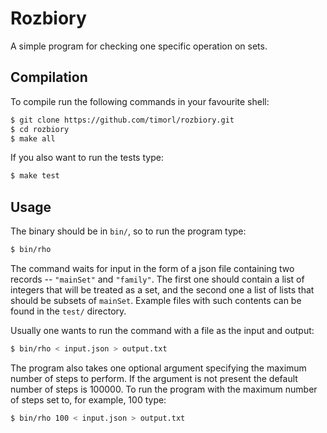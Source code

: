 # Rozbiory

A simple program for checking one specific operation on sets.

## Compilation

To compile run the following commands in your favourite shell:

```sh
$ git clone https://github.com/timorl/rozbiory.git
$ cd rozbiory
$ make all
```

If you also want to run the tests type:

```sh
$ make test
```

## Usage

The binary should be in `bin/`, so to run the program type:

```sh
$ bin/rho
```

The command waits for input in the form of a json file containing two records -- `"mainSet"` and `"family"`.
The first one should contain a list of integers that will be treated as a set, and the second one a list of lists that should be subsets of `mainSet`.
Example files with such contents can be found in the `test/` directory.

Usually one wants to run the command with a file as the input and output:

```sh
$ bin/rho < input.json > output.txt
```

The program also takes one optional argument specifying the maximum number of steps to perform. If the argument is not present the default number of steps is 100000.
To run the program with the maximum number of steps set to, for example, 100 type:

```sh
$ bin/rho 100 < input.json > output.txt
```
